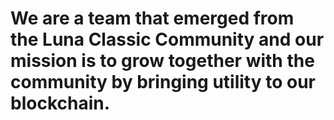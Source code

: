 <h1 align="left">We are a team that emerged from the Luna Classic Community and our mission is to grow together with the community by bringing utility to our blockchain.</h1>

###
